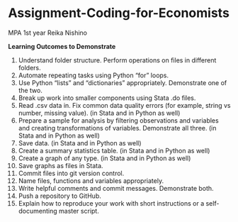 # Assignment-Coding-for-Economists

MPA 1st year Reika Nishino

**Learning Outcomes to Demonstrate**
1. Understand folder structure. Perform operations on files in different folders.
2. Automate repeating tasks using Python “for” loops.
3. Use Python “lists” and “dictionaries” appropriately. Demonstrate one of the two.
4. Break up work into smaller components using Stata .do files.
5. Read .csv data in. Fix common data quality errors (for example, string vs number, missing value). (in Stata and in Python as well)
6. Prepare a sample for analysis by filtering observations and variables and creating transformations of variables. Demonstrate all three. (in Stata and in Python as well)
7. Save data. (in Stata and in Python as well)
8. Create a summary statistics table. (in Stata and in Python as well)
9. Create a graph of any type. (in Stata and in Python as well)
10. Save graphs as files in Stata.
11. Commit files into git version control.
12. Name files, functions and variables appropriately.
13. Write helpful comments and commit messages. Demonstrate both.
14. Push a repository to GitHub.
15. Explain how to reproduce your work with short instructions or a self-documenting master script.

